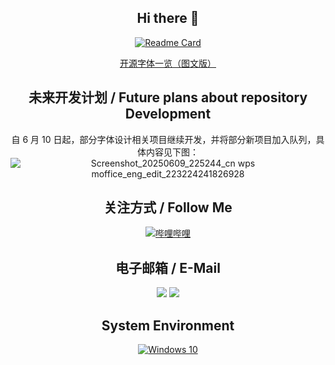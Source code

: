 <div align="center">

## Hi there 👋

[![Readme Card](https://github-readme-stats-one-bice.vercel.app/api?username=Des-Magmeta&show_icons=true&role=OWNER,ORGANIZATION_MEMBER,COLLABORATOR)](#)

[开源字体一览（图文版）](https://github.com/Des-Magmeta/Des-Magmeta/blob/main/FontPlan.md) 
## 未来开发计划 / Future plans about repository Development
自 6 月 10 日起，部分字体设计相关项目继续开发，并将部分新项目加入队列，具体内容见下图：  
![Screenshot_20250609_225244_cn wps moffice_eng_edit_223224241826928](https://github.com/user-attachments/assets/c4bf71d1-7f18-43e6-b0ee-0ecca1c01417)

## 关注方式 / Follow Me  
[![哔哩哔哩](https://img.shields.io/badge/Magmeta-00a1d6?style=flat-square&logo=Bilibili&logoColor=ffffff)](https://space.bilibili.com/515021432)  

## 电子邮箱 / E-Mail  
[![](https://img.shields.io/badge/1265318015-%40qq.com-royalblue?style=flat-square)](mailto:1265318015@qq.com)
[![](https://img.shields.io/badge/des_magmeta-%40163.com-indianred?style=flat-square)](mailto:des_magmeta@163.com)

## System Environment  
[![Windows 10](https://img.shields.io/badge/Windows%2010-00adef?style=flat-square&logo=windows&logoColor=ffffff)](#)

</div>

